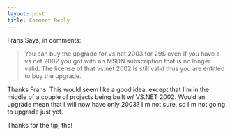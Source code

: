 ```yaml
---
layout: post
title: Comment Reply
---
```

Frans Says, in comments:

>You can buy the upgrade for vs.net 2003 for 29$ even if you have a vs.net 2002 you got with an MSDN subscription that is no longer valid. The license of that vs.net 2002 is still valid thus you are entitled to buy the upgrade.

Thanks Frans. This would seem like a good idea, except that I'm in the middle of a couple of projects being built w/ VS.NET 2002. Would an upgrade mean that I will now have only 2003? I'm not sure, so I'm not going to upgrade just yet.

Thanks for the tip, tho!